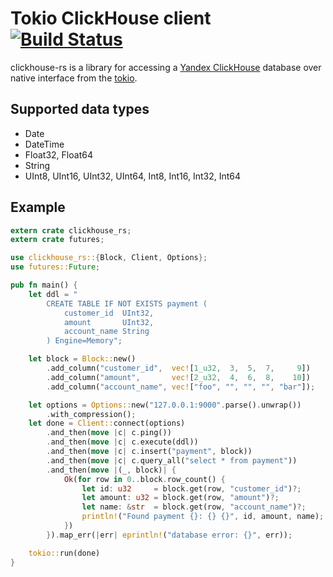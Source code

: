# Tokio ClickHouse client [![Build Status](https://travis-ci.com/suharev7/clickhouse-rs.svg?branch=master)](https://travis-ci.com/suharev7/clickhouse-rs)

clickhouse-rs is a library for accessing a [Yandex ClickHouse](https://clickhouse.yandex/) 
database over native interface from the [tokio](https://github.com/tokio-rs/tokio). 

## Supported data types

* Date
* DateTime
* Float32, Float64
* String
* UInt8, UInt16, UInt32, UInt64, Int8, Int16, Int32, Int64

## Example

```rust
extern crate clickhouse_rs;
extern crate futures;

use clickhouse_rs::{Block, Client, Options};
use futures::Future;

pub fn main() {
    let ddl = "
        CREATE TABLE IF NOT EXISTS payment (
            customer_id  UInt32,
            amount       UInt32,
            account_name String
        ) Engine=Memory";

    let block = Block::new()
        .add_column("customer_id",  vec![1_u32,  3,  5,  7,     9])
        .add_column("amount",       vec![2_u32,  4,  6,  8,    10])
        .add_column("account_name", vec!["foo", "", "", "", "bar"]);

    let options = Options::new("127.0.0.1:9000".parse().unwrap())
        .with_compression();
    let done = Client::connect(options)
        .and_then(move |c| c.ping())
        .and_then(move |c| c.execute(ddl))
        .and_then(move |c| c.insert("payment", block))
        .and_then(move |c| c.query_all("select * from payment"))
        .and_then(move |(_, block)| {
            Ok(for row in 0..block.row_count() {
                let id: u32     = block.get(row, "customer_id")?;
                let amount: u32 = block.get(row, "amount")?;
                let name: &str  = block.get(row, "account_name")?;
                println!("Found payment {}: {} {}", id, amount, name);
            })
        }).map_err(|err| eprintln!("database error: {}", err));

    tokio::run(done)
}
```